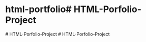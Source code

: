 # html-portfolio#   H T M L - P o r f o l i o - P r o j e c t  
 #   H T M L - P o r f o l i o - P r o j e c t  
 #   H T M L - P o r f o l i o - P r o j e c t  
 